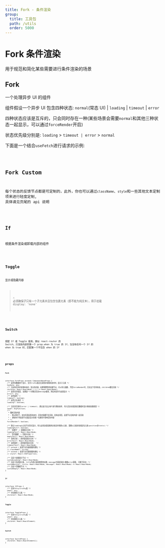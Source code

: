 ```yaml
---
title: Fork - 条件渲染
group:
  title: 工具包
  path: /utils
  order: 5000
---
```


# Fork 条件渲染

用于规范和简化某些需要进行条件渲染的场景

## Fork

一个处理异步 UI 的组件

组件假设一个异步 UI 包含四种状态: `normal`(常态 UI) | `loading` | `timeout` | `error`

四种状态应该是互斥的，只会同时存在一种(某些场景会需要`normal`和其他三种状态一起显示，可以通过`forceRender`开启)

状态优先级分别是: `loading` > `timeout | error` > `normal`

下面是一个结合`useFetch`进行请求的示例:

<code src="./fork-demo.tsx" />

## Fork Custom

每个状态的反馈节点都是可定制的，此外，你也可以通过`className`、`style`和一些其他文本定制项来进行轻度定制, 具体请见页尾的 api 说明

<code src="./fork-custom-demo.tsx" />

## If

根据条件渲染或卸载内部的组件

<code src="./fork-demo-if.tsx" />

## Toggle

显示或隐藏内容

> ⚠ 必须确保子只有一个子元素并且包含包裹元素（即不能为纯文本），用于挂载 display: 'none'

<code src="./fork-demo-toggle.tsx" />

## Switch

搭配 If 或 Toggle 使用，类似 react-router 的 Switch，只渲染内部的第一个 prop.when 为 true 的 If，当没有任何一个 If 的 when 为 true 时，匹配第一个不包含 when 的 If

<code src="./fork-demo-switch.tsx" />

## props

**`Fork`**

```tsx | pure
interface ForkProps extends ComponentBaseProps {
  /** 是否有数据用于显示, 当为truthy值且无其他非常规状态时时，显示子元素 */
  hasData: any;
  /** 当没有任何非常规状态时，显示的内容，如果需要惰性加载节点，可以传入函数, 开启forceRender时，无论出于任何状态，children都会渲染 */
  children: React.ReactNode | (() => React.ReactNode);
  /** 是否包含错误, 如果是一个对象且包含message属性，则会用其作为反馈显示 */
  error?: any;
  /** 是否超时 */
  timeout?: boolean;
  /** 是否正在请求 */
  loading?: boolean;

  /** 当包含异常时(error | timeout), 通过此方法让用户进行更新请求, 传入后会在错误和无数据时显示重新加载按钮 */
  send?: AnyFunction;
  /**
   * 强制渲染内容
   * - 默认情况下，处在任意反馈状态时，实际内容都不会渲染，启用此项后，反馈节点会和内容一起渲染
   * - 通常用于将反馈节点固定显示到某一位置而不影响实际内容
   * */
  forceRender?: boolean;

  /** 默认loading以占位节点形式显示，传入此项会使其脱离文档流并填满父元素, 需要父元素非常规定位元素(position非static) */
  loadingFull?: boolean;
  /** '加载中' | 加载提示文本 */
  loadingText?: React.ReactNode;
  /** '暂无数据' | 空提示文本 */
  emptyText?: React.ReactNode;
  /** 请求异常 | 请求错误提示文本 */
  errorText?: React.ReactNode;
  /** 请求超时 | 请求超时提示文本   */
  timeoutText?: React.ReactNode;
  /** extend | 反馈节点包裹容器的类名 */
  // className?: string;
  /** extend | 反馈节点包裹容器的类名 */
  // style?: React.CSSProperties;

  /** 自定义加载提示节点 */
  customLoading?: React.ReactNode;
  /** 自定义信息提示条, title为表示错误类型的标题，message为错误消息(根据error获取, 可能不存在) */
  customNotice?: (title: React.ReactNode, message?: React.ReactNode) => React.ReactNode;
  /** 自定义空数据节点 */
  customEmpty?: React.ReactNode;
}
```

**`If`**

```tsx | pure
interface IfProps {
  /** 任何falsy\truthy值 */
  when?: any;
  /** 待切换的子元素 */
  children?: React.ReactNode;
}
```

**`Toggle`**

```tsx | pure
interface ToggleProps {
  /** 任何falsy\truthy值 */
  when?: any;
  /** 待切换的子元素 */
  children: React.ReactElement;
}
```

**`Switch`**

```tsx | pure
interface SwitchProps {
  children: React.ReactElement[];
}
```
